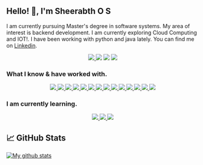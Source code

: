 ## Hello! 👋, I'm Sheerabth O S
I am currently pursuing Master's degree in software systems. My area of interest is backend development. I am currently exploring Cloud Computing and IOT!. I have been working with python and java lately. You can find me on <a href='https://www.linkedin.com/in/sheerabth-o-s-57166a190'/>Linkedin</a>. 

<div align='center'>
  <a href='https://www.linkedin.com/in/sheerabth-o-s-57166a190/' target='_blank' rel='noopener' rel='noreferrer'>
    <img src='https://img.shields.io/static/v1?label=LinkedIn&message=Sheerabth O S&color=blue&style=for-the-badge&logo=linkedin' />
  </a>
  <img src='https://img.shields.io/static/v1?label=OS&message=Linux&color=blue&style=for-the-badge&logo=linux' />
  <img src='https://img.shields.io/static/v1?label=Distro&message=Arch%20Linux&color=blue&style=for-the-badge&logo=arch-linux' />
  <img src='https://img.shields.io/static/v1?label=Editor&message=VSCode&color=blue&style=for-the-badge&logo=visual-studio-code' />
  
</div>

### What I know & have worked with.
<div align='center'>
  <a href='https://www.python.org/' target='_blank' rel='noopener' rel='noreferrer'>
    <img src='https://img.shields.io/static/v1?label=&message=python&style=for-the-badge&logo=python&logoColor=white&color=3776ab' />
  </a>  
  <a href='https://git-scm.com' target='_blank' rel='noopener' rel='noreferrer'>
    <img src='https://img.shields.io/static/v1?label=&message=git&style=for-the-badge&logo=git&logoColor=white&color=f05032' />
  </a>
  <a href='https://openjdk.java.net/' target='_blank' rel='noopener' rel='noreferrer'>
    <img src='https://img.shields.io/static/v1?label=&message=Java&style=for-the-badge&logo=java&color=007396&logoColor=white' />
  <a href='https://isocpp.org/' target='_blank' rel='noopener' rel='noreferrer'>
    <img src='https://img.shields.io/static/v1?label=&message=C%2B%2B&style=for-the-badge&logo=c%2B%2B&color=00599c' />
  </a>
  </a>
  <a href='https://www.gnu.org/software/bash/' target='_blank' rel='noopener' rel='noreferrer'>
    <img src='https://img.shields.io/static/v1?label=&message=%23%21%2Fbin%2Fbash&logoColor=white&color=grey&style=for-the-badge&logo=gnu-bash&color=4eaa25' />
  </a>
  <a href='https://developer.mozilla.org/en-US/docs/Web/JavaScript' target='_blank' rel='noopener' rel='noreferrer'>
    <img src='https://img.shields.io/static/v1?label=&message=javascript&style=for-the-badge&logo=javascript&logoColor=f7df1e&color=grey' />
  </a>
  <a href='https://www.postman.com/' target='_blank' rel='noopener' rel='noreferrer'>
    <img src='https://img.shields.io/static/v1?label=&message=Postman&color=blue&style=for-the-badge&logo=postman' />
  </a>
  <a href='https://www.mysql.com/' target='_blank' rel='noopener' rel='noreferrer'>
    <img src='https://img.shields.io/static/v1?label=&message=MySQL&color=pink&style=for-the-badge&logoColor=black&logo=mysql' />
  </a>
    <a href='https://www.postgresql.org/' target='_blank' rel='noopener' rel='noreferrer'>
    <img src='https://img.shields.io/static/v1?label=&message=PostgreSQL&color=lightblue&style=for-the-badge&logo=postgresql' />
  </a>
    <a href='https://nodejs.org/en/' target='_blank' rel='noopener' rel='noreferrer'>
    <img src='https://img.shields.io/static/v1?label=&message=Node.js&color=00599c&style=for-the-badge&logo=nodedotjs' />
  </a>
  <a href='https://reactjs.org/' target='_blank' rel='noopener' rel='noreferrer'>
    <img src='https://img.shields.io/static/v1?label=&message=React.js&style=for-the-badge&logo=react&color=61dafb&logoColor=black' />
  </a>
  <a href='https://getbootstrap.com/' target='_blank' rel='noopener' rel='noreferrer'>
    <img src='https://img.shields.io/static/v1?label=&message=Bootstrap&color=563d7c&style=for-the-badge&logo=bootstrap' />
  </a>
  <a href='https://www.docker.com/' target='_blank' rel='noopener' rel='noreferrer'>
    <img src='https://img.shields.io/static/v1?label=&message=Docker&style=for-the-badge&logo=docker&color=2496ed&logoColor=white' />
  </a>
  <a href='https://spark.apache.org/' target='_blank' rel='noopener' rel='noreferrer'>
    <img src='https://img.shields.io/static/v1?label=&message=Apache%20Spark&style=for-the-badge&logo=apache-spark&color=e25a1c&logoColor=white' />
  </a>
</div>

### I am currently learning.

<div align='center'>
  <a href='https://aws.amazon.com/' target='_blank' rel='noopener' rel='noreferrer'>
    <img src='https://img.shields.io/static/v1?label=&message=Cloud Computing&logoColor=white&style=for-the-badge&logo=amazonaws&color=dc322f' />
  </a>
  <a href='https://developer.android.com/studio' target='_blank' rel='noopener' rel='noreferrer'>
    <img src='https://img.shields.io/static/v1?label=&message=Android%20Development&logoColor=white&style=for-the-badge&logo=androidstudio&color=000000' />
  </a>
  <a href='https://www.blockchain.com/' target='_blank' rel='noopener' rel='noreferrer'>
    <img src='https://img.shields.io/static/v1?label=&message=Blockchain&style=for-the-badge&logo=blockchaindotcom&color=478cbf&logoColor=white' />
  </a>
</div>


## &#x1f4c8; GitHub Stats

[![My github stats](https://github-readme-stats.vercel.app/api?username=Sheerabth&count_private=true&show_icons=true&theme=shades-of-purple)](https://github.com/anuraghazra/github-readme-stats)